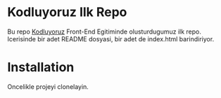 # Kodluyoruz Ilk Repo
Bu repo [Kodluyoruz](https://wwww.kodluyoruz.org) Front-End Egitiminde olusturdugumuz ilk repo. Icerisinde bir adet README dosyasi, bir adet de index.html barindiriyor.

# Installation
Oncelikle projeyi clonelayin.
